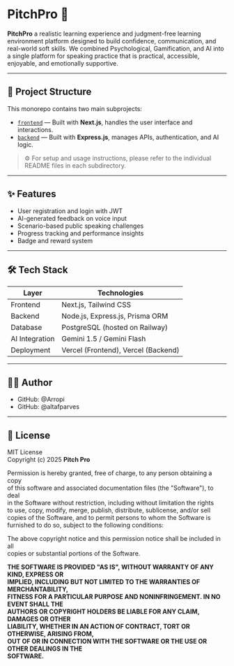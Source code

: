 # PitchPro 🎤

**PitchPro** a realistic learning experience and judgment-free learning environment platform designed to build confidence, communication, and real-world soft skills. We combined Psychological, Gamification, and AI into a single platform for speaking practice that is practical, accessible, enjoyable, and emotionally supportive.

---

## 🧭 Project Structure

This monorepo contains two main subprojects:

- [`frontend`](./frontend/README.md) — Built with **Next.js**, handles the user interface and interactions.
- [`backend`](./backend/README.md) — Built with **Express.js**, manages APIs, authentication, and AI logic.

> ⚙️ For setup and usage instructions, please refer to the individual README files in each subdirectory.

---

## ✨ Features
- User registration and login with JWT
- AI-generated feedback on voice input
- Scenario-based public speaking challenges
- Progress tracking and performance insights
- Badge and reward system

---

## 🛠️ Tech Stack

| Layer          | Technologies                         |
| -------------- | ------------------------------------ |
| Frontend       | Next.js, Tailwind CSS                |
| Backend        | Node.js, Express.js, Prisma ORM      |
| Database       | PostgreSQL (hosted on Railway)       |
| AI Integration | Gemini 1.5 / Gemini Flash            |
| Deployment     | Vercel (Frontend), Vercel (Backend) |


---
## 👨‍💻 Author

- GitHub: @Arropi
- GitHub: @altafparves

---
## 📄 License
MIT License  
Copyright (c) 2025 **Pitch Pro**

Permission is hereby granted, free of charge, to any person obtaining a copy  
of this software and associated documentation files (the "Software"), to deal  
in the Software without restriction, including without limitation the rights  
to use, copy, modify, merge, publish, distribute, sublicense, and/or sell  
copies of the Software, and to permit persons to whom the Software is  
furnished to do so, subject to the following conditions:

The above copyright notice and this permission notice shall be included in all  
copies or substantial portions of the Software.

**THE SOFTWARE IS PROVIDED "AS IS", WITHOUT WARRANTY OF ANY KIND, EXPRESS OR  
IMPLIED, INCLUDING BUT NOT LIMITED TO THE WARRANTIES OF MERCHANTABILITY,  
FITNESS FOR A PARTICULAR PURPOSE AND NONINFRINGEMENT. IN NO EVENT SHALL THE  
AUTHORS OR COPYRIGHT HOLDERS BE LIABLE FOR ANY CLAIM, DAMAGES OR OTHER  
LIABILITY, WHETHER IN AN ACTION OF CONTRACT, TORT OR OTHERWISE, ARISING FROM,  
OUT OF OR IN CONNECTION WITH THE SOFTWARE OR THE USE OR OTHER DEALINGS IN THE  
SOFTWARE.**
